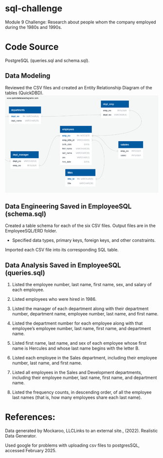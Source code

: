 # sql-challenge
Module 9 Challenge: Research about people whom the company employed during the 1980s and 1990s.
# Code Source
PostgreSQL (queries.sql and schema.sql).
## Data Modeling
Reviewed the CSV files and created an Entity Relationship Diagram of the tables (QuickDBD).
![alt text](<EmployeeSQL/ERD/QuickDBD-Module 9 Challenge.png>)
## Data Engineering Saved in EmployeeSQL (schema.sql)
Created a table schema for each of the six CSV files. Output files are in the EmployeeSQL/ERD folder.  
- Specified data types, primary keys, foreign keys, and other constraints.  

Imported each CSV file into its corresponding SQL table.
## Data Analysis Saved in EmployeeSQL (queries.sql)
1. Listed the employee number, last name, first name, sex, and salary of each employee.  

2. Listed employees who were hired in 1986.  

3. Listed the manager of each department along with their department number, department name, employee number, last name, and first name.  

4. Listed the department number for each employee along with that employee’s employee number, last name, first name, and department name.  

5. Listed first name, last name, and sex of each employee whose first name is Hercules and whose last name begins with the letter B.  

6. Listed each employee in the Sales department, including their employee number, last name, and first name.  

7. Listed all employees in the Sales and Development departments, including their employee number, last name, first name, and department name.  

8. Listed the frequency counts, in descending order, of all the employee last names (that is, how many employees share each last name).
# References:
Data generated by Mockaroo, LLCLinks to an external site., (2022). Realistic Data Generator.  

Used google for problems with uploading csv files to postgresSQL, accessed February 2025.
